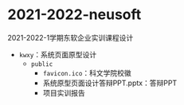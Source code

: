 # 2021-2022-neusoft

2021-2022-1学期东软企业实训课程设计   

- `kwxy`：系统页面原型设计
  - `public`
    - `favicon.ico`：科文学院校徽
    - 系统原型页面设计答辩PPT.pptx：答辩PPT
    - 项目实训报告

